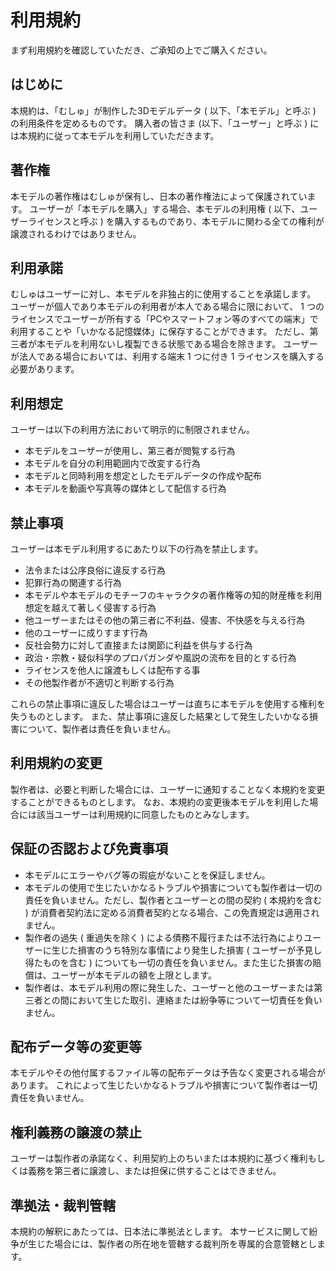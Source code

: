 # 利用規約

まず利用規約を確認していただき、ご承知の上でご購入ください。

## はじめに

本規約は、「むしゅ」が制作した3Dモデルデータ ( 以下、「本モデル」と呼ぶ ) の利用条件を定めるものです。
購入者の皆さま (以下、「ユーザー」と呼ぶ ) には本規約に従って本モデルを利用していただきます。

## 著作権

本モデルの著作権はむしゅが保有し、日本の著作権法によって保護されています。
ユーザーが「本モデルを購入」する場合、本モデルの利用権 ( 以下、ユーザーライセンスと呼ぶ ) を購入するものであり、本モデルに関わる全ての権利が譲渡されるわけではありません。

## 利用承諾

むしゅはユーザーに対し、本モデルを非独占的に使用することを承諾します。
ユーザーが個人であり本モデルの利用者が本人である場合に限において、 1 つのライセンスでユーザーが所有する「PCやスマートフォン等のすべての端末」で利用することや「いかなる記憶媒体」に保存することができます。
ただし、第三者が本モデルを利用ないし複製できる状態である場合を除きます。
ユーザーが法人である場合においては、利用する端末 1 つに付き 1 ライセンスを購入する必要があります。

## 利用想定

ユーザーは以下の利用方法において明示的に制限されません。

- 本モデルをユーザーが使用し、第三者が閲覧する行為
- 本モデルを自分の利用範囲内で改変する行為
- 本モデルと同時利用を想定としたモデルデータの作成や配布
- 本モデルを動画や写真等の媒体として配信する行為

## 禁止事項

ユーザーは本モデル利用するにあたり以下の行為を禁止します。

- 法令または公序良俗に違反する行為
- 犯罪行為の関連する行為
- 本モデルや本モデルのモチーフのキャラクタの著作権等の知的財産権を利用想定を越えて著しく侵害する行為
- 他ユーザーまたはその他の第三者に不利益、侵害、不快感を与える行為
- 他のユーザーに成りすます行為
- 反社会勢力に対して直接または関節に利益を供与する行為
- 政治・宗教・疑似科学のプロパガンダや風説の流布を目的とする行為
- ライセンスを他人に譲渡もしくは配布する事
- その他製作者が不適切と判断する行為

これらの禁止事項に違反した場合はユーザーは直ちに本モデルを使用する権利を失うものとします。
また、禁止事項に違反した結果として発生したいかなる損害について、製作者は責任を負いません。

## 利用規約の変更

製作者は、必要と判断した場合には、ユーザーに通知することなく本規約を変更することができるものとします。
なお、本規約の変更後本モデルを利用した場合には該当ユーザーは利用規約に同意したものとみなします。

## 保証の否認および免責事項

- 本モデルにエラーやバグ等の瑕疵がないことを保証しません。
- 本モデルの使用で生じたいかなるトラブルや損害についても製作者は一切の責任を負いません。ただし、製作者とユーザーとの間の契約 ( 本規約を含む ) が消費者契約法に定める消費者契約となる場合、この免責規定は適用されません。
- 製作者の過失 ( 重過失を除く ) による債務不履行または不法行為によりユーザーに生じた損害のうち特別な事情により発生した損害 ( ユーザーが予見し得たものを含む ) についても一切の責任を負いません。また生じた損害の賠償は、ユーザーが本モデルの額を上限とします。
- 製作者は、本モデル利用の際に発生した、ユーザーと他のユーザーまたは第三者との間において生じた取引、連絡または紛争等について一切責任を負いません。

## 配布データ等の変更等

本モデルやその他付属するファイル等の配布データは予告なく変更される場合があります。
これによって生じたいかなるトラブルや損害について製作者は一切責任を負いません。

## 権利義務の譲渡の禁止

ユーザーは製作者の承諾なく、利用契約上のちいまたは本規約に基づく権利もしくは義務を第三者に譲渡し、または担保に供することはできません。

## 準拠法・裁判管轄

本規約の解釈にあたっては、日本法に準拠法とします。
本サービスに関して紛争が生じた場合には、製作者の所在地を管轄する裁判所を専属的合意管轄とします。